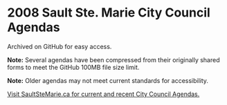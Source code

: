 # 2008 Sault Ste. Marie City Council Agendas

Archived on GitHub for easy access.

**Note:**
Several agendas have been compressed from their originally shared forms to meet the GitHub 100MB file size limit.

**Note:**
Older agendas may not meet current standards for accessibility.

[Visit SaultSteMarie.ca for current and recent City Council Agendas.](https://saultstemarie.ca/City-Hall/City-Departments/City-Clerk/Council-Agendas-and-Minutes.aspx)

